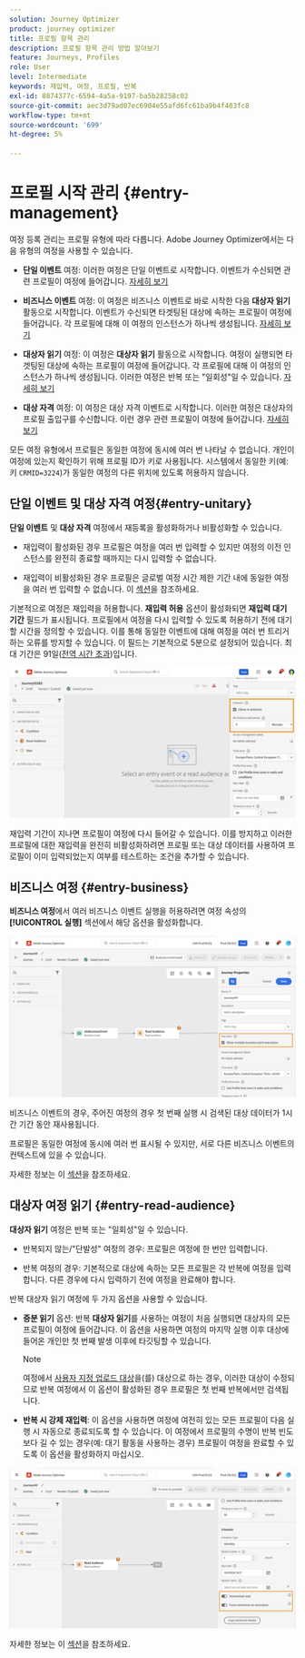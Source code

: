 ```yaml
---
solution: Journey Optimizer
product: journey optimizer
title: 프로필 항목 관리
description: 프로필 항목 관리 방법 알아보기
feature: Journeys, Profiles
role: User
level: Intermediate
keywords: 재입력, 여정, 프로필, 반복
exl-id: 8874377c-6594-4a5a-9197-ba5b28258c02
source-git-commit: aec3d79ad07ec6904e55afd6fc61ba9b4f403fc8
workflow-type: tm+mt
source-wordcount: '699'
ht-degree: 5%

---
```



# 프로필 시작 관리 {#entry-management}

여정 등록 관리는 프로필 유형에 따라 다릅니다. Adobe Journey Optimizer에서는 다음 유형의 여정을 사용할 수 있습니다.

* **단일 이벤트** 여정: 이러한 여정은 단일 이벤트로 시작합니다. 이벤트가 수신되면 관련 프로필이 여정에 들어갑니다. [자세히 보기](#entry-unitary)

* **비즈니스 이벤트** 여정: 이 여정은 비즈니스 이벤트로 바로 시작한 다음 **대상자 읽기** 활동으로 시작합니다. 이벤트가 수신되면 타겟팅된 대상에 속하는 프로필이 여정에 들어갑니다. 각 프로필에 대해 이 여정의 인스턴스가 하나씩 생성됩니다. [자세히 보기](#entry-business)

* **대상자 읽기** 여정: 이 여정은 **대상자 읽기** 활동으로 시작합니다. 여정이 실행되면 타겟팅된 대상에 속하는 프로필이 여정에 들어갑니다. 각 프로필에 대해 이 여정의 인스턴스가 하나씩 생성됩니다. 이러한 여정은 반복 또는 &quot;일회성&quot;일 수 있습니다. [자세히 보기](#entry-read-audience)

* **대상 자격** 여정: 이 여정은 대상 자격 이벤트로 시작합니다. 이러한 여정은 대상자의 프로필 출입구를 수신합니다. 이런 경우 관련 프로필이 여정에 들어갑니다. [자세히 보기](#entry-unitary)

모든 여정 유형에서 프로필은 동일한 여정에 동시에 여러 번 나타날 수 없습니다. 개인이 여정에 있는지 확인하기 위해 프로필 ID가 키로 사용됩니다. 시스템에서 동일한 키(예: 키 `CRMID=3224`)가 동일한 여정의 다른 위치에 있도록 허용하지 않습니다.

## 단일 이벤트 및 대상 자격 여정{#entry-unitary}

**단일 이벤트** 및 **대상 자격** 여정에서 재등록을 활성화하거나 비활성화할 수 있습니다.

* 재입력이 활성화된 경우 프로필은 여정을 여러 번 입력할 수 있지만 여정의 이전 인스턴스를 완전히 종료할 때까지는 다시 입력할 수 없습니다.

* 재입력이 비활성화된 경우 프로필은 글로벌 여정 시간 제한 기간 내에 동일한 여정을 여러 번 입력할 수 없습니다. 이 [섹션](../building-journeys/journey-properties.md#global_timeout)을 참조하세요.

기본적으로 여정은 재입력을 허용합니다. **재입력 허용** 옵션이 활성화되면 **재입력 대기 기간** 필드가 표시됩니다. 프로필에서 여정을 다시 입력할 수 있도록 허용하기 전에 대기할 시간을 정의할 수 있습니다. 이를 통해 동일한 이벤트에 대해 여정을 여러 번 트리거하는 오류를 방지할 수 있습니다. 이 필드는 기본적으로 5분으로 설정되어 있습니다. 최대 기간은 91일([전역 시간 초과](journey-properties.md#global_timeout))입니다.

<!--
When a journey ends, its status is **[!UICONTROL Closed]**. New individuals can no longer enter the journey. Persons already in the journey automatically exit the journey. 
-->

![](assets/journey-re-entrance.png)

재입력 기간이 지나면 프로필이 여정에 다시 들어갈 수 있습니다. 이를 방지하고 이러한 프로필에 대한 재입력을 완전히 비활성화하려면 프로필 또는 대상 데이터를 사용하여 프로필이 이미 입력되었는지 여부를 테스트하는 조건을 추가할 수 있습니다.

<!--
Due to the 30-day journey timeout, when journey reentrance is not allowed, we cannot make sure the reentrance blocking will work more than 91 days. Indeed, as we remove all information about persons who entered the journey 91 days after they enter, we cannot know the person entered previously, more than 91 days ago. -->

## 비즈니스 여정 {#entry-business}

<!--
Business events follow reentrance rules in the same way as for unitary events. If a journey allows reentrance, the next business event will be processed.
-->

**비즈니스 여정**&#x200B;에서 여러 비즈니스 이벤트 실행을 허용하려면 여정 속성의 **[!UICONTROL 실행]** 섹션에서 해당 옵션을 활성화합니다.

![](assets/business-entry.png)

비즈니스 이벤트의 경우, 주어진 여정의 경우 첫 번째 실행 시 검색된 대상 데이터가 1시간 기간 동안 재사용됩니다.

프로필은 동일한 여정에 동시에 여러 번 표시될 수 있지만, 서로 다른 비즈니스 이벤트의 컨텍스트에 있을 수 있습니다.

자세한 정보는 이 [섹션](../event/about-creating-business.md)을 참조하세요.

## 대상자 여정 읽기 {#entry-read-audience}

**대상자 읽기** 여정은 반복 또는 &quot;일회성&quot;일 수 있습니다.

* 반복되지 않는/&quot;단발성&quot; 여정의 경우: 프로필은 여정에 한 번만 입력합니다.

* 반복 여정의 경우: 기본적으로 대상에 속하는 모든 프로필은 각 반복에 여정을 입력합니다. 다른 경우에 다시 입력하기 전에 여정을 완료해야 합니다.

반복 대상자 읽기 여정에 두 가지 옵션을 사용할 수 있습니다.

* **증분 읽기** 옵션: 반복 **대상자 읽기**&#x200B;를 사용하는 여정이 처음 실행되면 대상자의 모든 프로필이 여정에 들어갑니다. 이 옵션을 사용하면 여정의 마지막 실행 이후 대상에 들어온 개인만 첫 번째 발생 이후에 타깃팅할 수 있습니다.

  >[!NOTE]
  >
  >여정에서 [사용자 지정 업로드 대상](../audience/about-audiences.md#segments-in-journey-optimizer)을(를) 대상으로 하는 경우, 이러한 대상이 수정되므로 반복 여정에서 이 옵션이 활성화된 경우 프로필은 첫 번째 반복에서만 검색됩니다.

* **반복 시 강제 재입력**: 이 옵션을 사용하면 여정에 여전히 있는 모든 프로필이 다음 실행 시 자동으로 종료되도록 할 수 있습니다. 이 여정에서 프로필의 수명이 반복 빈도보다 길 수 있는 경우(예: 대기 활동을 사용하는 경우) 프로필이 여정을 완료할 수 있도록 이 옵션을 활성화하지 마십시오.

![](assets/read-audience-options.png)

자세한 정보는 이 [섹션](../building-journeys/read-audience.md#configuring-segment-trigger-activity)을 참조하세요.

<!--
After 91 days, a Read audience journey switches to the **Finished** status. This behavior is set for 91 days only (i.e. journey timeout default value) as all information about profiles who entered the journey is removed 91 days after they entered. Persons still in the journey automatically are impacted. They exit the journey after the 30 day timeout. 
-->
